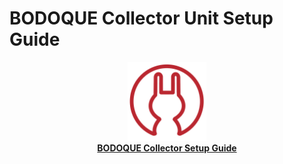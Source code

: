 # BODOQUE Collector Unit Setup Guide

<div align="center">
    <img src="../../Low-Power Sensing Module/logos/Bodoque.png"  width="25%">
    <br>
    <a href="https://barratia.notion.site/BODOQUE-Collector-3645c5ff84fc4e68a5bd5051a36890be?pvs=4"><strong>BODOQUE Collector Setup Guide</strong></a>
</div>
